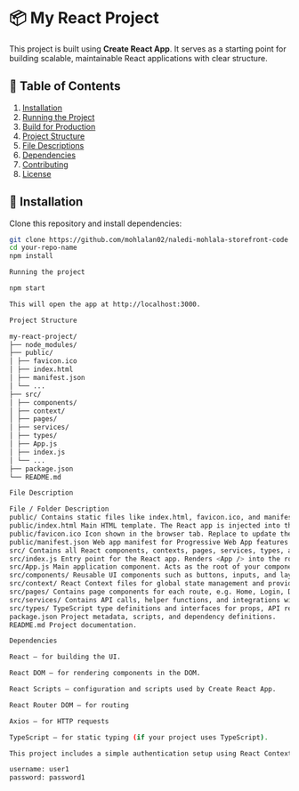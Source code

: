 # 📦 My React Project

This project is built using **Create React App**. It serves as a starting point for building scalable, maintainable React applications with clear structure.

## 🚀 Table of Contents

1. [Installation](#installation)
2. [Running the Project](#running-the-project)
3. [Build for Production](#build-for-production)
4. [Project Structure](#project-structure)
5. [File Descriptions](#file-descriptions)
6. [Dependencies](#dependencies)
7. [Contributing](#contributing)
8. [License](#license)

## 🔧 Installation

Clone this repository and install dependencies:

```bash
git clone https://github.com/mohlalan02/naledi-mohlala-storefront-code
cd your-repo-name
npm install

Running the project

npm start

This will open the app at http://localhost:3000.

Project Structure

my-react-project/
├── node_modules/
├── public/
│ ├── favicon.ico
│ ├── index.html
│ ├── manifest.json
│ └── ...
├── src/
│ ├── components/
│ ├── context/
│ ├── pages/
│ ├── services/
│ ├── types/
│ ├── App.js
│ ├── index.js
│ └── ...
├── package.json
└── README.md

File Description

File / Folder Description
public/ Contains static files like index.html, favicon.ico, and manifest.json. Files here are served directly without processing.
public/index.html Main HTML template. The React app is injected into the <div id="root"></div> here.
public/favicon.ico Icon shown in the browser tab. Replace to update the favicon.
public/manifest.json Web app manifest for Progressive Web App features.
src/ Contains all React components, contexts, pages, services, types, and core app logic.
src/index.js Entry point for the React app. Renders <App /> into the root div.
src/App.js Main application component. Acts as the root of your component tree.
src/components/ Reusable UI components such as buttons, inputs, and layouts.
src/context/ React Context files for global state management and providing app-wide data.
src/pages/ Contains page components for each route, e.g. Home, Login, Dashboard.
src/services/ Contains API calls, helper functions, and integrations with external services (e.g. Axios requests).
src/types/ TypeScript type definitions and interfaces for props, API responses, and data models.
package.json Project metadata, scripts, and dependency definitions.
README.md Project documentation.

Dependencies

React – for building the UI.

React DOM – for rendering components in the DOM.

React Scripts – configuration and scripts used by Create React App.

React Router DOM – for routing

Axios – for HTTP requests

TypeScript – for static typing (if your project uses TypeScript).

This project includes a simple authentication setup using React Context to manage user login state.

username: user1
password: password1


